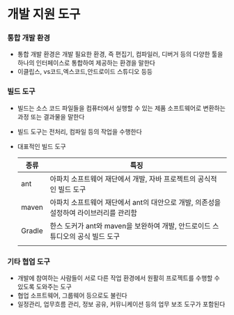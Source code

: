 # 개발 지원 도구

### 통합 개발 환경

- 통합 개발 환경은 개발 필요한 환경, 즉 편집기, 컴파일러, 디버거 등의 다양한 툴을 하나의 인터페이스로 통합하여 제공하는 환경을 말한다
- 이클립스, vs코드,엑스코드,안드로이드 스튜디오 등등



### 빌드 도구

- 빌드는 소스 코드 파일들을 컴퓨터에서 실행할 수 있는 제품 소프트웨어로 변환하는 과정 또는 결과물을 말한다

- 빌드 도구는 전처리, 컴파일 등의 작업을 수행한다

- 대표적인 빌드 도구

  | 종류   | 특징                                                         |
  | ------ | ------------------------------------------------------------ |
  | ant    | 아파치 소프트웨어 재단에서 개발, 자바 프로젝트의 공식적인 빌드 도구 |
  | maven  | 아파치 소프트웨어 재단에서 ant의 대안으로 개발, 의존성을 설정하여 라이브러리를 관리함 |
  | Gradle | 한스 도커가 ant와 maven을 보완하여 개발, 안드로이드 스튜디오의 공식 빌드 도구 |
  |        |                                                              |

  

### 기타 협업 도구

- 개발에 참여하는 사람들이 서로 다른 작업 환경에서 원활히 프로젝트를 수행할 수 있도록 도와주는 도구
- 협업 소프트웨어, 그룹웨어 등으로도 불린다
- 일정관리, 업무흐름 관리, 정보 공유, 커뮤니케이션 등의 업무 보조 도구가 포함된다



